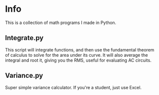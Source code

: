 # Info

This is a collection of math programs I made in Python.

## Integrate.py

This script will integrate functions, and then use the fundamental theorem of calculus to solve for the area under its curve. It will also average the integral and root it, giving you the RMS, useful for evaluating AC circuits.

## Variance.py

Super simple variance calculator. If you're a student, just use Excel.
